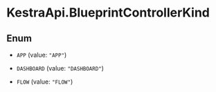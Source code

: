 # KestraApi.BlueprintControllerKind

## Enum


* `APP` (value: `"APP"`)

* `DASHBOARD` (value: `"DASHBOARD"`)

* `FLOW` (value: `"FLOW"`)


